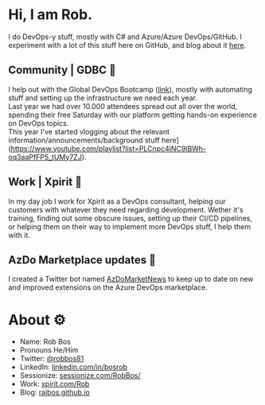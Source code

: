 # Hi, I am Rob. 
I do DevOps-y stuff, mostly with C# and Azure/Azure DevOps/GitHub.
I experiment with a lot of this stuff here on GitHub, and blog about it [here](https://rajbos.github.io).

## Community | GDBC :otter:
I help out with the Global DevOps Bootcamp ([link](https://globaldevopsbootcamp.com)), mostly with automating stuff and setting up the infrastructure we need each year.  
Last year we had over 10.000 attendees spread out all over the world, spending their free Saturday with our platform getting hands-on experience on DevOps topics.  
This year I've started vlogging about the relevant information/announcements/background stuff here](https://www.youtube.com/playlist?list=PLCnpc4jNC9lBWh-oq3aaPfFP5_tUMy7ZJ).

## Work | Xpirit :hammer:
In my day job I work for Xpirit as a DevOps consultant, helping our customers with whatever they need regarding development. Wether it's training, finding out some obscure issues, setting up their CI/CD pipelines, or helping them on their way to implement more DevOps stuff, I help them with it.

## AzDo Marketplace updates :robot:
I created a Twitter bot named [AzDoMarketNews](https://twitter.com/azdomarketnews) to keep up to date on new and improved extensions on the Azure DevOps marketplace.

# About :gear:
* Name: Rob Bos
* Pronouns He/Him
* Twitter: [@robbos81](https://twitter.com/robbos81)
* LinkedIn: [linkedin.com/in/bosrob](https://linkedin.com/in/bosrob)
* Sessionize: [sessionize.com/RobBos/](https://sessionize.com/RobBos/)
* Work: [xpirit.com/Rob](https://xpirit.com/rob)
* Blog: [rajbos.github.io](http://rajbos.github.io)

